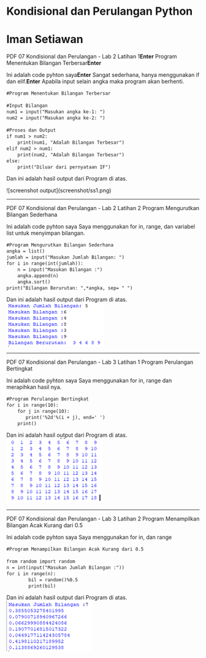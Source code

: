 # Kondisional dan Perulangan Python
# Iman Setiawan

PDF 07 Kondisional dan Perulangan - Lab 2 Latihan 1**Enter**
Program Menentukan Bilangan Terbersar**Enter**

Ini adalah code pyhton saya**Enter**
Sangat sederhana, hanya menggunakan if dan elif.**Enter**
Apabila input selain angka maka program akan berhenti.
~~~
#Program Menentukan Bilangan Terbersar

#Input Bilangan
num1 = input("Masukan angka ke-1: ")
num2 = input("Masukan angka ke-2: ")

#Proses dan Output
if num1 > num2:
    print(num1, "Adalah Bilangan Terbesar")
elif num2 > num1:
    print(num2, "Adalah Bilangan Terbesar")
else:
    print("Diluar dari pernyataan IF")

~~~
Dan ini adalah hasil output dari Program di atas.
<p>![screenshot output](screenshot/ss1.png)</p>

--------------------------------------------------------------

PDF 07 Kondisional dan Perulangan - Lab 2 Latihan 2
Program Mengurutkan Bilangan Sederhana

Ini adalah code pyhton saya
Saya menggunakan for in, range, dan variabel list untuk menyimpan bilangan.
~~~
#Program Mengurutkan Bilangan Sederhana
angka = list()
jumlah = input("Masukan Jumlah Bilangan: ")
for i in range(int(jumlah)):
    n = input("Masukan Bilangan :")
    angka.append(n)
    angka.sort()
print("Bilangan Berurutan: ",*angka, sep= " ")
~~~

Dan ini adalah hasil output dari Program di atas.
![screenshot output](screenshot/ss2.png)

--------------------------------------------------------------

PDF 07 Kondisional dan Perulangan - Lab 3 Latihan 1
Program Perulangan Bertingkat

Ini adalah code pyhton saya
Saya menggunakan for in, range dan merapihkan hasil nya.
~~~
#Program Perulangan Bertingkat
for i in range(10):
    for j in range(10):
       print('%2d'%(i + j), end=' ')
    print()

~~~
Dan ini adalah hasil output dari Program di atas.
![screenshot output](screenshot/ss3.png)

--------------------------------------------------------------

PDF 07 Kondisional dan Perulangan - Lab 3 Latihan 2
Program Menampilkan Bilangan Acak Kurang dari 0.5

Ini adalah code pyhton saya
Saya menggunakan for in, dan range
~~~
#Program Menampilkan Bilangan Acak Kurang dari 0.5

from random import random
n = int(input("Masukan Jumlah Bilangan :"))
for i in range(n):
        bil = random()%0.5
        print(bil)

~~~
Dan ini adalah hasil output dari Program di atas.
![screenshot output](screenshot/ss4.png)